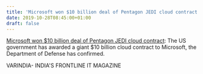 ```yaml
---
title: 'Microsoft won $10 billion deal of Pentagon JEDI cloud contract'
date: 2019-10-28T08:45:00+01:00
draft: false
---
```


[Microsoft won $10 billion deal of Pentagon JEDI cloud contract](https://varindia.com/news/microsoft-won-10-billion-deal-of-pentagon-jedi-cloud-contract#.Xbacktq8P78.blogger): The US government has awarded a giant $10 billion cloud contract to Microsoft, the Department of Defense has confirmed.  
  
VARINDIA- INDIA'S FRONTLINE IT MAGAZINE